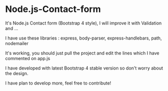 
# Node.js-Contact-form
It's Node.js Contact form (Bootstrap 4 style), I will improve it with Validation and ...
<p>I have use these libraries : express, body-parser, express-handlebars, path, nodemailer </p>
<p>It's working, you should just pull the project and edit the lines which I have commented on app.js </p>
<p>I have developed with latest Bootstrap 4 stable version so don't worry about the design.</p>
<p>I have plan to develop more, feel free to contribute!</p>
